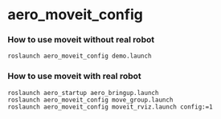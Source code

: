 # aero\_moveit\_config

### How to use moveit without real robot

```
roslaunch aero_moveit_config demo.launch
```

### How to use moveit with real robot
```
roslaunch aero_startup aero_bringup.launch
roslaunch aero_moveit_config move_group.launch
roslaunch aero_moveit_config moveit_rviz.launch config:=1
```


